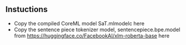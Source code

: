 ## Instuctions
- Copy the compiled CoreML model SaT.mlmodelc here
- Copy the sentence piece tokenizer model, sentencepiece.bpe.model from https://huggingface.co/FacebookAI/xlm-roberta-base here
